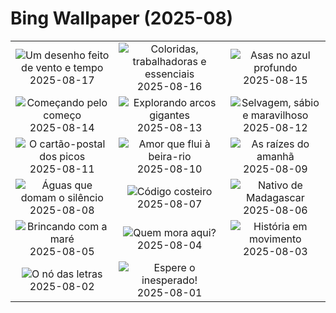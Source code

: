 # Bing Wallpaper (2025-08)

|  |  |  |
|:---:|:---:|:---:|
| ![](https://www.bing.com/th?id=OHR.Jeribeach_PT-BR3080165878_400x240.jpg "Um desenho feito de vento e tempo") 2025-08-17 | ![](https://www.bing.com/th?id=OHR.ColorfulBeehives_PT-BR1350605096_400x240.jpg "Coloridas, trabalhadoras e essenciais") 2025-08-16 | ![](https://www.bing.com/th?id=OHR.SpottedEagleRay_PT-BR1035439304_400x240.jpg "Asas no azul profundo") 2025-08-15 |
| ![](https://www.bing.com/th?id=OHR.PizNairPeak_PT-BR9393263322_400x240.jpg "Começando pelo começo") 2025-08-14 | ![](https://www.bing.com/th?id=OHR.CoronaArch_PT-BR8379386277_400x240.jpg "Explorando arcos gigantes") 2025-08-13 | ![](https://www.bing.com/th?id=OHR.KenyaElephants_PT-BR8192553536_400x240.jpg "Selvagem, sábio e maravilhoso") 2025-08-12 |
| ![](https://www.bing.com/th?id=OHR.SantaMaddalena_PT-BR8037703771_400x240.jpg "O cartão-postal dos picos") 2025-08-11 | ![](https://www.bing.com/th?id=OHR.DiaPais_PT-BR3238446689_400x240.jpg "Amor que flui à beira-rio") 2025-08-10 | ![](https://www.bing.com/th?id=OHR.MaoriRock_PT-BR7824460813_400x240.jpg "As raízes do amanhã") 2025-08-09 |
| ![](https://www.bing.com/th?id=OHR.IguazuArgentina_PT-BR7659880739_400x240.jpg "Águas que domam o silêncio") 2025-08-08 | ![](https://www.bing.com/th?id=OHR.GasparillaLight_PT-BR0335671188_400x240.jpg "Código costeiro") 2025-08-07 | ![](https://www.bing.com/th?id=OHR.BabyLemur_PT-BR1048379663_400x240.jpg "Nativo de Madagascar") 2025-08-06 |
| ![](https://www.bing.com/th?id=OHR.CaliforniaTidepool_PT-BR9575263840_400x240.jpg "Brincando com a maré") 2025-08-05 | ![](https://www.bing.com/th?id=OHR.LaplandOwl_PT-BR9387648835_400x240.jpg "Quem mora aqui?") 2025-08-04 | ![](https://www.bing.com/th?id=OHR.DiaCapoeirista_PT-BR1567987361_400x240.jpg "História em movimento") 2025-08-03 |
| ![](https://www.bing.com/th?id=OHR.RotatoriaLetras_PT-BR3269837053_400x240.jpg "O nó das letras") 2025-08-02 | ![](https://www.bing.com/th?id=OHR.EdinburghFringe_PT-BR1616898906_400x240.jpg "Espere o inesperado!") 2025-08-01 |  |
